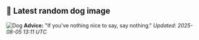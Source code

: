 ## 🐶 Latest random dog image
![Dog](https://images.dog.ceo/breeds/mastiff-bull/n02108422_1879.jpg)
**Advice:** "If you've nothing nice to say, say nothing."
*Updated: 2025-08-05 13:11 UTC*
